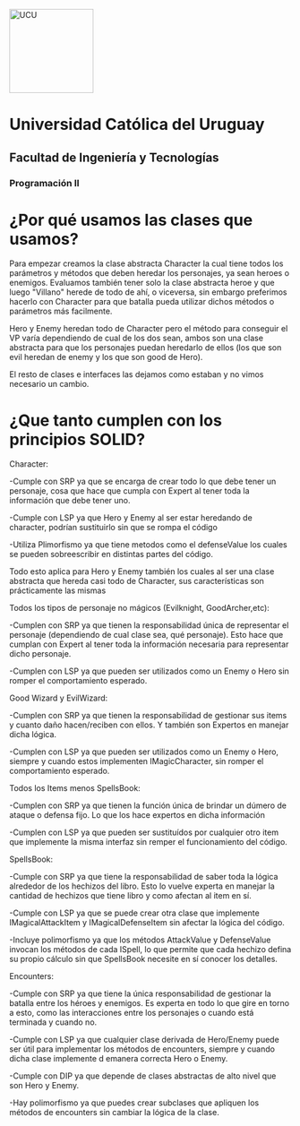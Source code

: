 <img alt="UCU" src="https://www.ucu.edu.uy/plantillas/images/logo_ucu.svg"
width="150"/>

# Universidad Católica del Uruguay

## Facultad de Ingeniería y Tecnologías

### Programación II

# ¿Por qué usamos las clases que usamos?

Para empezar creamos la clase abstracta Character la cual tiene todos los parámetros y métodos que deben heredar los personajes, ya sean heroes o enemigos. Evaluamos también tener solo la clase abstracta heroe y que luego "Villano" herede de todo de ahí, o viceversa, sin embargo preferimos hacerlo con Character para que batalla pueda utilizar dichos métodos o parámetros más facilmente. 

Hero y Enemy heredan todo de Character pero el método para conseguir el VP varía dependiendo de cual de los dos sean, ambos son una clase abstracta para que los personajes puedan heredarlo de ellos (los que son evil heredan de enemy y los que son good de Hero). 

El resto de clases e interfaces las dejamos como estaban y no vimos necesario un cambio.

# ¿Que tanto cumplen con los principios SOLID?

Character:

-Cumple con SRP ya que se encarga de crear todo lo que debe tener un personaje, cosa que hace que cumpla con Expert al tener toda la información que debe tener uno.

-Cumple con LSP ya que Hero y Enemy al ser estar heredando de character, podrían sustituirlo sin que se rompa el código

-Utiliza Plimorfismo ya que tiene metodos como el defenseValue los cuales se pueden sobreescribir en distintas partes del código.

Todo esto aplica para Hero y Enemy también los cuales al ser una clase abstracta que hereda casi todo de Character, sus características son prácticamente las mismas

Todos los tipos de personaje no mágicos (Evilknight, GoodArcher,etc):

-Cumplen con SRP ya que tienen la responsabilidad única de representar el personaje (dependiendo de cual clase sea, qué personaje). Esto hace que cumplan con Expert al tener toda la información necesaria para representar dicho personaje.

-Cumplen con LSP ya que pueden ser utilizados como un Enemy o Hero sin romper el comportamiento esperado.


Good Wizard y EvilWizard:

-Cumplen con SRP ya que tienen la responsabilidad de gestionar sus items y cuanto daño hacen/reciben con ellos. Y también son Expertos en manejar dicha lógica.

-Cumplen con LSP ya que pueden ser utilizados como un Enemy o Hero, siempre y cuando estos implementen IMagicCharacter, sin romper el comportamiento esperado.

Todos los Items menos SpellsBook:

-Cumplen con SRP ya que tienen la función única de brindar un dúmero de ataque o defensa fijo. Lo que los hace expertos en dicha información

-Cumplen con LSP ya que pueden ser sustituídos por cualquier otro item que implemente la misma interfaz sin remper el funcionamiento del código.


SpellsBook:

-Cumple con SRP ya que tiene la responsabilidad de saber toda la lógica alrededor de los hechizos del libro. Esto lo vuelve experta en manejar la cantidad de hechizos que tiene libro y como afectan al item en sí.

-Cumple con LSP ya que se puede crear otra clase que implemente IMagicalAttackItem y IMagicalDefenseItem sin afectar la lógica del código.

-Incluye polimorfismo ya que los métodos AttackValue y DefenseValue invocan los métodos de cada ISpell, lo que permite que cada hechizo defina su propio cálculo sin que SpellsBook necesite en sí conocer los detalles.

Encounters:

-Cumple con SRP ya que tiene la única responsabilidad de gestionar la batalla entre los héroes y enemigos. Es experta en todo lo que gire en torno a esto, como las interacciones entre los personajes o cuando está terminada y cuando no.

-Cumple con LSP ya que cualquier clase derivada de Hero/Enemy puede ser útil para implementar los métodos de encounters, siempre y cuando dicha clase implemente d emanera correcta Hero o Enemy.

-Cumple con DIP ya que depende de clases abstractas de alto nivel que son Hero y Enemy.

-Hay polimorfismo ya que puedes crear subclases que apliquen los métodos de encounters sin cambiar la lógica de la clase.
